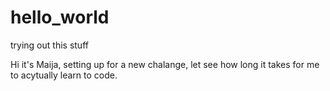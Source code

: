 # hello_world
trying out this stuff

Hi it's Maija, setting up for a new chalange, 
let see how long it takes for me to acytually learn to code.
